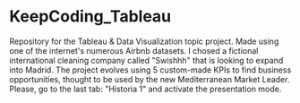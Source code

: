 # KeepCoding_Tableau
Repository for the Tableau &amp; Data Visualization topic project.
Made using one of the internet's numerous Airbnb datasets.
I chosed a fictional international cleaning company called "Swishhh" that is looking to expand into
Madrid.
The project evolves using 5 custom-made KPIs to find business opportunities, thought to be used by
the new Mediterranean Market Leader.
Please, go to the last tab: "Historia 1" and activate the presentation mode.
